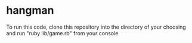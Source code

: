 # hangman

To run this code, clone this repository into the directory of your choosing and run "ruby lib/game.rb" from your console
